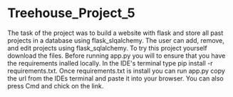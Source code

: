 # Treehouse_Project_5
The task of the project was to build a website
with flask and store all past projects in a
database using flask_slqalchemy. The user can
add, remove, and edit projects using
flask_sqlalchemy. To try this project yourself
download the files. Before running app.py you
will to ensure that you have the requirements
inalled locally. In the IDE's terminal type
pip install -r requirements.txt. Once requirements.txt is install you can run app.py copy the url from the IDEs terminal and paste it into your browser. You can also press Cmd and chick on the link.
